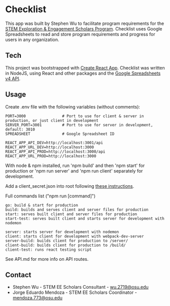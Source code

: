 # Checklist

This app was built by Stephen Wu to facilitate program requirements for the [STEM Exploration & Engagement Scholars Program](https://u.osu.edu/stemeescholars/). Checklist uses Google Spreadsheets to read and store program requirements and progress for users in any organization.

## Tech

This project was bootstrapped with [Create React App](https://github.com/facebookincubator/create-react-app). Checklist was written in NodeJS, using React and other packages and the [Google Spreadsheets v4 API](https://developers.google.com/sheets/api/).

## Usage

Create .env file with the following variables (without comments):
```
PORT=3000                # Port to use for client & server in production, or just client in development
SERVER_PORT=3001         # Port to use for server in development, default: 3010
SPREADSHEET              # Google Spreadsheet ID

REACT_APP_API_DEV=http://localhost:3001/api
REACT_APP_URL_DEV=http://localhost:3000
REACT_APP_API_PROD=http://localhost:3000/api
REACT_APP_URL_PROD=http://localhost:3000
```

With node & npm installed, run 'npm build' and then 'npm start' for production or 'npm run server' and 'npm run client' separately for development.

Add a client_secret.json into root following [these instructions](https://developers.google.com/sheets/api/quickstart/nodejs#step_1_turn_on_the_api_name).

Full commands list ("npm run [command]")
```
go: build & start for production
build: builds and serves client and server files for production
start: serves built client and server files for production
start-test: serves built client and starts server for development with nodemon

server: starts server for development with nodemon
client: starts client for development with webpack-dev-server
server-build: builds client for production to /server/
client-build: builds client for production to /build/
client-test: runs react testing script
```

See API.md for more info on API routes.

## Contact

- Stephen Wu - STEM EE Scholars Consultant - wu.2719@osu.edu
- Jorge Eduardo Mendoza - STEM EE Scholars Coordinator - mendoza.773@osu.edu
